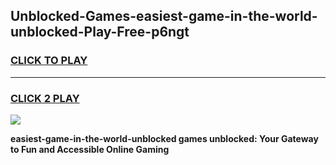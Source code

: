 
## Unblocked-Games-easiest-game-in-the-world-unblocked-Play-Free-p6ngt
<h3>
<a href="https://premium76.site?title=easiest-game-in-the-world-unblocked&ref=18A">CLICK TO PLAY</a></h3>
<hr>

<h3>
<a href="https://premium76.site?title=easiest-game-in-the-world-unblocked&ref=18A">CLICK 2 PLAY</a>
  
</h3>

<a href="https://premium76.site?title=easiest-game-in-the-world-unblocked&ref=18A"><img src="https://clearcache.store/games.png"></a>


**easiest-game-in-the-world-unblocked games unblocked: Your Gateway to Fun and Accessible Online Gaming**
